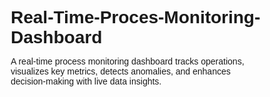 # Real-Time-Proces-Monitoring-Dashboard
A real-time process monitoring dashboard tracks operations, visualizes key metrics, detects anomalies, and enhances decision-making with live data insights.
<!DOCTYPE html>
<html lang="en">
<head>
    <meta charset="UTF-8">
    <meta name="viewport" content="width=device-width, initial-scale=1.0">
    <title>Real-Time Process Monitor</title>
    <script src="https://cdn.jsdelivr.net/npm/chart.js"></script>
    <style>
        * {
            box-sizing: border-box;
            margin: 0;
            padding: 0;
            font-family: 'Arial', sans-serif;
        }

        body {
            background-color: #f0f2f5;
            padding: 20px;
        }

        .dashboard {
            max-width: 1200px;
            margin: 0 auto;
        }

        .header {
            text-align: center;
            padding: 20px;
            background-color: #2c3e50;
            color: white;
            border-radius: 8px;
            margin-bottom: 20px;
        }

        .stats-container {
            display: grid;
            grid-template-columns: repeat(auto-fit, minmax(250px, 1fr));
            gap: 20px;
            margin-bottom: 20px;
        }

        .stat-box {
            background: white;
            padding: 20px;
            border-radius: 8px;
            box-shadow: 0 2px 4px rgba(0,0,0,0.1);
        }

        .chart-container {
            background: white;
            padding: 20px;
            border-radius: 8px;
            margin-bottom: 20px;
            box-shadow: 0 2px 4px rgba(0,0,0,0.1);
        }

        .process-list {
            background: white;
            border-radius: 8px;
            box-shadow: 0 2px 4px rgba(0,0,0,0.1);
            overflow-x: auto;
        }

        table {
            width: 100%;
            border-collapse: collapse;
        }

        th, td {
            padding: 12px 15px;
            text-align: left;
            border-bottom: 1px solid #ddd;
        }

        th {
            background-color: #2c3e50;
            color: white;
        }

        tr:hover {
            background-color: #f5f5f5;
        }

        .progress-bar {
            width: 100%;
            height: 10px;
            background-color: #eee;
            border-radius: 5px;
            overflow: hidden;
        }

        .progress {
            height: 100%;
            background-color: #2980b9;
            transition: width 0.3s ease;
        }
    </style>
</head>
<body>
    <div class="dashboard">
        <div class="header">
            <h1>Real-Time Process Monitor</h1>
            <p>Updated every 2 seconds</p>
        </div>

        <div class="stats-container">
            <div class="stat-box">
                <h3>CPU Usage</h3>
                <div class="progress-bar">
                    <div class="progress" id="cpu-progress" style="width: 50%"></div>
                </div>
                <p id="cpu-text" class="stat-value">50%</p>
            </div>
            
            <div class="stat-box">
                <h3>Memory Usage</h3>
                <div class="progress-bar">
                    <div class="progress" id="memory-progress" style="width: 65%"></div>
                </div>
                <p id="memory-text" class="stat-value">65%</p>
            </div>
        </div>

        <div class="chart-container">
            <canvas id="performanceChart"></canvas>
        </div>

        <div class="process-list">
            <h3 style="padding: 15px">Running Processes</h3>
            <div style="padding: 0 15px">
                <input type="text" id="search" placeholder="Search processes..." style="
                    width: 100%;
                    padding: 8px;
                    margin-bottom: 10px;
                    border: 1px solid #ddd;
                    border-radius: 4px;
                ">
            </div>
            <table>
                <thead>
                    <tr>
                        <th>PID</th>
                        <th>Process Name</th>
                        <th>CPU %</th>
                        <th>Memory</th>
                        <th>Status</th>
                    </tr>
                </thead>
                <tbody id="process-table">
                    <!-- Process data will be inserted here -->
                </tbody>
            </table>
        </div>
    </div>

    <script>
        // Initialize performance chart
        const ctx = document.getElementById('performanceChart').getContext('2d');
        const chart = new Chart(ctx, {
            type: 'line',
            data: {
                labels: [],
                datasets: [{
                    label: 'CPU Usage (%)',
                    data: [],
                    borderColor: '#2980b9',
                    tension: 0.1
                }, {
                    label: 'Memory Usage (%)',
                    data: [],
                    borderColor: '#27ae60',
                    tension: 0.1
                }]
            },
            options: {
                responsive: true,
                maintainAspectRatio: false,
                scales: {
                    y: {
                        beginAtZero: true,
                        max: 100
                    }
                }
            }
        });

        // Generate random process data
        function generateProcessData() {
            const processes = [];
            const processNames = ['System', 'chrome', 'node', 'python', 'mysqld', 'bash'];
            
            for (let i = 0; i < 15; i++) {
                processes.push({
                    pid: Math.floor(Math.random() * 10000),
                    name: processNames[Math.floor(Math.random() * processNames.length)],
                    cpu: (Math.random() * 30).toFixed(1),
                    memory: (Math.random() * 500).toFixed(1) + ' MB',
                    status: Math.random() > 0.9 ? 'Warning' : 'Normal'
                });
            }
            return processes;
        }

        // Update dashboard data
        function updateDashboard() {
            // Update system stats
            const cpuUsage = Math.random() * 100;
            const memoryUsage = 30 + Math.random() * 70;
            
            document.getElementById('cpu-progress').style.width = `${cpuUsage}%`;
            document.getElementById('cpu-text').textContent = `${cpuUsage.toFixed(1)}%`;
            
            document.getElementById('memory-progress').style.width = `${memoryUsage}%`;
            document.getElementById('memory-text').textContent = `${memoryUsage.toFixed(1)}%`;

            // Update chart
            const labels = chart.data.labels;
            const now = new Date();
            labels.push(`${now.getHours()}:${now.getMinutes()}:${now.getSeconds()}`);
            if (labels.length > 15) labels.shift();
            
            chart.data.datasets[0].data.push(cpuUsage);
            chart.data.datasets[1].data.push(memoryUsage);
            
            if (chart.data.datasets[0].data.length > 15) {
                chart.data.datasets[0].data.shift();
                chart.data.datasets[1].data.shift();
            }
            
            chart.update();

            // Update process table
            const processes = generateProcessData();
            const tbody = document.getElementById('process-table');
            tbody.innerHTML = '';
            
            processes.forEach(proc => {
                const row = document.createElement('tr');
                row.innerHTML = `
                    <td>${proc.pid}</td>
                    <td>${proc.name}</td>
                    <td>${proc.cpu}%</td>
                    <td>${proc.memory}</td>
                    <td style="color: ${proc.status === 'Warning' ? '#e74c3c' : '#27ae60'}">
                        ${proc.status}
                    </td>
                `;
                tbody.appendChild(row);
            });
        }

        // Search functionality
        document.getElementById('search').addEventListener('input', function(e) {
            const searchTerm = e.target.value.toLowerCase();
            const rows = document.querySelectorAll('#process-table tr');
            
            rows.forEach(row => {
                const name = row.children[1].textContent.toLowerCase();
                row.style.display = name.includes(searchTerm) ? '' : 'none';
            });
        });

        // Initial update
        updateDashboard();
        // Update every 2 seconds
        setInterval(updateDashboard, 2000);
    </script>
</body>
</html>
